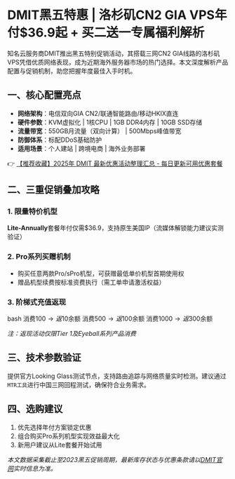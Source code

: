 # DMIT黑五特惠 | 洛杉矶CN2 GIA VPS年付$36.9起 + 买二送一专属福利解析

知名云服务商DMIT推出黑五特别促销活动，其搭载三网CN2 GIA线路的洛杉矶VPS凭借优质网络表现，成为近期海外服务器市场的热门选择。本文深度解析产品配置与促销机制，助您把握年度最佳入手时机。

## 一、核心配置亮点
- **网络架构**：电信双向GIA CN2/联通智能路由/移动HKIX直连
- **硬件参数**：KVM虚拟化 | 1核CPU | 1GB DDR4内存 | 10GB SSD存储
- **流量带宽**：550GB月流量（双向计算） | 500Mbps峰值带宽
- **防御体系**：标配DDoS基础防护
- **适用场景**：个人建站 | 跨境电商 | 海外业务部署

👉 [【推荐收藏】2025年 DMIT 最新优惠活动整理汇总 - 每日更新可用优惠套餐](https://bit.ly/dmit_coupon)

## 二、三重促销叠加攻略
### 1. 限量特价机型
**Lite-Annually**套餐年付仅需$36.9，支持原生美国IP（流媒体解锁能力建议实测验证）

### 2. Pro系列买赠机制
- 购买任意两款Pro/sPro机型，可获赠最低单价机型首期使用权
- 赠品机型续费按标准资费执行（需工单申请激活权益）

### 3. 阶梯式充值返现
bash
消费$100 → 返$10余额
消费$500 → 返$100余额 
消费$1000 → 返$300余额

*注：返现活动仅限Tier 1及Eyeball系列产品消费*

## 三、技术参数验证
提供官方Looking Glass测试节点，支持路由追踪与网络质量实时检测。建议通过`MTR工具`进行中国三网回程测试，确保符合业务需求。

## 四、选购建议
1. 优先选择年付方案锁定优惠
2. 组合购买Pro系列机型实现效益最大化
3. 新用户建议从Lite套餐开始试用

*本文数据采集截止至2023黑五促销周期，最新库存状态与优惠条款请以[DMIT官网](https://bit.ly/dmit_coupon)实时信息为准。*